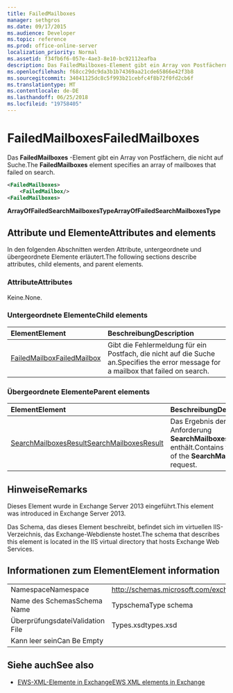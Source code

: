```yaml
---
title: FailedMailboxes
manager: sethgros
ms.date: 09/17/2015
ms.audience: Developer
ms.topic: reference
ms.prod: office-online-server
localization_priority: Normal
ms.assetid: f34fb6f6-057e-4ae3-8e10-bc92112eafba
description: Das FailedMailboxes-Element gibt ein Array von Postfächern, die nicht auf Suche.
ms.openlocfilehash: f68cc29dc9da3b1b74369aa21cde65866e42f3b8
ms.sourcegitcommit: 34041125dc8c5f993b21cebfc4f8b72f0fd2cb6f
ms.translationtype: MT
ms.contentlocale: de-DE
ms.lasthandoff: 06/25/2018
ms.locfileid: "19758405"
---
```

# <a name="failedmailboxes"></a><span data-ttu-id="3e6ba-103">FailedMailboxes</span><span class="sxs-lookup"><span data-stu-id="3e6ba-103">FailedMailboxes</span></span>

<span data-ttu-id="3e6ba-104">Das **FailedMailboxes** -Element gibt ein Array von Postfächern, die nicht auf Suche.</span><span class="sxs-lookup"><span data-stu-id="3e6ba-104">The **FailedMailboxes** element specifies an array of mailboxes that failed on search.</span></span> 
  
```XML
<FailedMailboxes>
    <FailedMailbox/>
<FailedMailboxes>
```

 <span data-ttu-id="3e6ba-105">**ArrayOfFailedSearchMailboxesType**</span><span class="sxs-lookup"><span data-stu-id="3e6ba-105">**ArrayOfFailedSearchMailboxesType**</span></span>
## <a name="attributes-and-elements"></a><span data-ttu-id="3e6ba-106">Attribute und Elemente</span><span class="sxs-lookup"><span data-stu-id="3e6ba-106">Attributes and elements</span></span>

<span data-ttu-id="3e6ba-107">In den folgenden Abschnitten werden Attribute, untergeordnete und übergeordnete Elemente erläutert.</span><span class="sxs-lookup"><span data-stu-id="3e6ba-107">The following sections describe attributes, child elements, and parent elements.</span></span>
  
### <a name="attributes"></a><span data-ttu-id="3e6ba-108">Attribute</span><span class="sxs-lookup"><span data-stu-id="3e6ba-108">Attributes</span></span>

<span data-ttu-id="3e6ba-109">Keine.</span><span class="sxs-lookup"><span data-stu-id="3e6ba-109">None.</span></span>
  
### <a name="child-elements"></a><span data-ttu-id="3e6ba-110">Untergeordnete Elemente</span><span class="sxs-lookup"><span data-stu-id="3e6ba-110">Child elements</span></span>

|<span data-ttu-id="3e6ba-111">**Element**</span><span class="sxs-lookup"><span data-stu-id="3e6ba-111">**Element**</span></span>|<span data-ttu-id="3e6ba-112">**Beschreibung**</span><span class="sxs-lookup"><span data-stu-id="3e6ba-112">**Description**</span></span>|
|:-----|:-----|
|[<span data-ttu-id="3e6ba-113">FailedMailbox</span><span class="sxs-lookup"><span data-stu-id="3e6ba-113">FailedMailbox</span></span>](failedmailbox.md) <br/> |<span data-ttu-id="3e6ba-114">Gibt die Fehlermeldung für ein Postfach, die nicht auf die Suche an.</span><span class="sxs-lookup"><span data-stu-id="3e6ba-114">Specifies the error message for a mailbox that failed on search.</span></span>  <br/> |
   
### <a name="parent-elements"></a><span data-ttu-id="3e6ba-115">Übergeordnete Elemente</span><span class="sxs-lookup"><span data-stu-id="3e6ba-115">Parent elements</span></span>

|<span data-ttu-id="3e6ba-116">**Element**</span><span class="sxs-lookup"><span data-stu-id="3e6ba-116">**Element**</span></span>|<span data-ttu-id="3e6ba-117">**Beschreibung**</span><span class="sxs-lookup"><span data-stu-id="3e6ba-117">**Description**</span></span>|
|:-----|:-----|
|[<span data-ttu-id="3e6ba-118">SearchMailboxesResult</span><span class="sxs-lookup"><span data-stu-id="3e6ba-118">SearchMailboxesResult</span></span>](searchmailboxesresult.md) <br/> |<span data-ttu-id="3e6ba-119">Das Ergebnis der Anforderung **SearchMailboxes** enthält.</span><span class="sxs-lookup"><span data-stu-id="3e6ba-119">Contains the result of the **SearchMailboxes** request.</span></span>  <br/> |
   
## <a name="remarks"></a><span data-ttu-id="3e6ba-120">Hinweise</span><span class="sxs-lookup"><span data-stu-id="3e6ba-120">Remarks</span></span>

<span data-ttu-id="3e6ba-121">Dieses Element wurde in Exchange Server 2013 eingeführt.</span><span class="sxs-lookup"><span data-stu-id="3e6ba-121">This element was introduced in Exchange Server 2013.</span></span>
  
<span data-ttu-id="3e6ba-122">Das Schema, das dieses Element beschreibt, befindet sich im virtuellen IIS-Verzeichnis, das Exchange-Webdienste hostet.</span><span class="sxs-lookup"><span data-stu-id="3e6ba-122">The schema that describes this element is located in the IIS virtual directory that hosts Exchange Web Services.</span></span>
  
## <a name="element-information"></a><span data-ttu-id="3e6ba-123">Informationen zum Element</span><span class="sxs-lookup"><span data-stu-id="3e6ba-123">Element information</span></span>

|||
|:-----|:-----|
|<span data-ttu-id="3e6ba-124">Namespace</span><span class="sxs-lookup"><span data-stu-id="3e6ba-124">Namespace</span></span>  <br/> |http://schemas.microsoft.com/exchange/services/2006/types  <br/> |
|<span data-ttu-id="3e6ba-125">Name des Schemas</span><span class="sxs-lookup"><span data-stu-id="3e6ba-125">Schema Name</span></span>  <br/> |<span data-ttu-id="3e6ba-126">Typschema</span><span class="sxs-lookup"><span data-stu-id="3e6ba-126">Type schema</span></span>  <br/> |
|<span data-ttu-id="3e6ba-127">Überprüfungsdatei</span><span class="sxs-lookup"><span data-stu-id="3e6ba-127">Validation File</span></span>  <br/> |<span data-ttu-id="3e6ba-128">Types.xsd</span><span class="sxs-lookup"><span data-stu-id="3e6ba-128">types.xsd</span></span>  <br/> |
|<span data-ttu-id="3e6ba-129">Kann leer sein</span><span class="sxs-lookup"><span data-stu-id="3e6ba-129">Can Be Empty</span></span>  <br/> ||
   
## <a name="see-also"></a><span data-ttu-id="3e6ba-130">Siehe auch</span><span class="sxs-lookup"><span data-stu-id="3e6ba-130">See also</span></span>



- [<span data-ttu-id="3e6ba-131">EWS-XML-Elemente in Exchange</span><span class="sxs-lookup"><span data-stu-id="3e6ba-131">EWS XML elements in Exchange</span></span>](ews-xml-elements-in-exchange.md)

